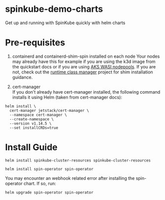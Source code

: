 # spinkube-demo-charts
Get up and running with SpinKube quickly with helm charts

# Pre-requisites

1. containerd and containerd-shim-spin installed on each node
Your nodes may already have this for example if you are using the k3d image from the quickstart docs or if you are using [AKS WASI nodepools](https://learn.microsoft.com/en-us/azure/aks/use-wasi-node-pools). If you are not, check out the [runtime class manager](https://github.com/spinkube/runtime-class-manager) project for shim installation guidance.

2. cert-manager   
If you don't already have cert-manager installed, the following command installs it using Helm (taken from cert-manager docs):
```console
helm install \
  cert-manager jetstack/cert-manager \
  --namespace cert-manager \
  --create-namespace \
  --version v1.14.5 \
  --set installCRDs=true
```

# Install Guide

```console
helm install spinkube-cluster-resources spinkube-cluster-resources
```
```console
helm install spin-operator spin-operator
```

You may encounter an webhook related error after installing the spin-operator chart. If so, run:

```console
helm upgrade spin-operator spin-operator
```
